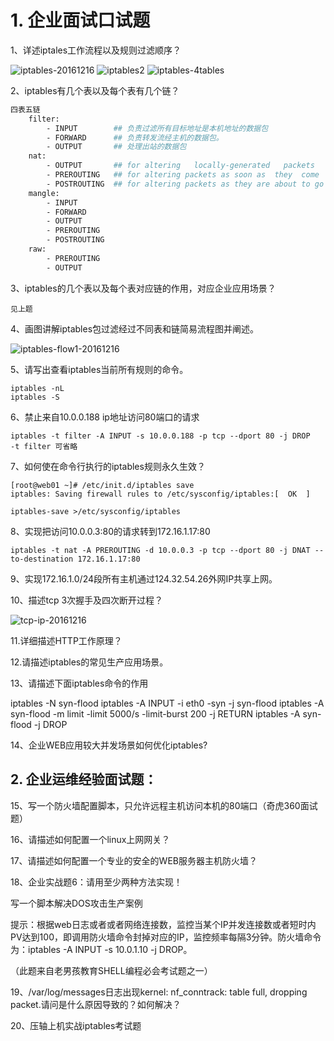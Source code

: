 
# 1. 企业面试口试题

1、详述iptales工作流程以及规则过滤顺序？

![iptables-20161216](http://oi480zo5x.bkt.clouddn.com/Linux_project/iptables-20161216.jpg)
![iptables2](http://oi480zo5x.bkt.clouddn.com/Linux_project/iptables-flow1.jpg)
![iptables-4tables](http://oi480zo5x.bkt.clouddn.com/Linux_project/iptables-4tables.jpg)

2、iptables有几个表以及每个表有几个链？

```bash
四表五链
    filter:
        - INPUT        ## 负责过滤所有目标地址是本机地址的数据包
        - FORWARD      ## 负责转发流经主机的数据包。
        - OUTPUT       ## 处理出站的数据包
    nat:
        - OUTPUT       ## for altering   locally-generated   packets   before   routing
        - PREROUTING   ## for altering packets as soon as  they  come  in
        - POSTROUTING  ## for altering packets as they are about to go  out
    mangle:
        - INPUT
        - FORWARD
        - OUTPUT
        - PREROUTING
        - POSTROUTING
    raw:
        - PREROUTING
        - OUTPUT
```

3、iptables的几个表以及每个表对应链的作用，对应企业应用场景？

    见上题

4、画图讲解iptables包过滤经过不同表和链简易流程图并阐述。

![iptables-flow1-20161216](http://oi480zo5x.bkt.clouddn.com/Linux_project/iptables-flow1-20161216.jpg)

5、请写出查看iptables当前所有规则的命令。

    iptables -nL
    iptables -S

6、禁止来自10.0.0.188 ip地址访问80端口的请求

    iptables -t filter -A INPUT -s 10.0.0.188 -p tcp --dport 80 -j DROP
    -t filter 可省略

7、如何使在命令行执行的iptables规则永久生效？

    [root@web01 ~]# /etc/init.d/iptables save
    iptables: Saving firewall rules to /etc/sysconfig/iptables:[  OK  ]

    iptables-save >/etc/sysconfig/iptables

8、实现把访问10.0.0.3:80的请求转到172.16.1.17:80

    iptables -t nat -A PREROUTING -d 10.0.0.3 -p tcp --dport 80 -j DNAT --to-destination 172.16.1.17:80

9、实现172.16.1.0/24段所有主机通过124.32.54.26外网IP共享上网。



10、描述tcp 3次握手及四次断开过程？

![tcp-ip-20161216](http://oi480zo5x.bkt.clouddn.com/Linux_project/tcp-ip-20161216.jpg?imageView/2/w/500/q/100)

11.详细描述HTTP工作原理？



12.请描述iptables的常见生产应用场景。



13、请描述下面iptables命令的作用

iptables -N syn-flood
iptables -A INPUT -i eth0 -syn -j syn-flood
iptables -A syn-flood -m limit -limit 5000/s -limit-burst 200 -j RETURN
iptables -A syn-flood -j DROP



14、企业WEB应用较大并发场景如何优化iptables?



## 2. 企业运维经验面试题：

15、写一个防火墙配置脚本，只允许远程主机访问本机的80端口（奇虎360面试题）



16、请描述如何配置一个linux上网网关？



17、请描述如何配置一个专业的安全的WEB服务器主机防火墙？


18、企业实战题6：请用至少两种方法实现！

写一个脚本解决DOS攻击生产案例

提示：根据web日志或者或者网络连接数，监控当某个IP并发连接数或者短时内PV达到100，即调用防火墙命令封掉对应的IP，监控频率每隔3分钟。防火墙命令为：iptables -A INPUT -s 10.0.1.10 -j DROP。

（此题来自老男孩教育SHELL编程必会考试题之一）



19、/var/log/messages日志出现kernel: nf_conntrack: table full, dropping packet.请问是什么原因导致的？如何解决？


20、压轴上机实战iptables考试题
